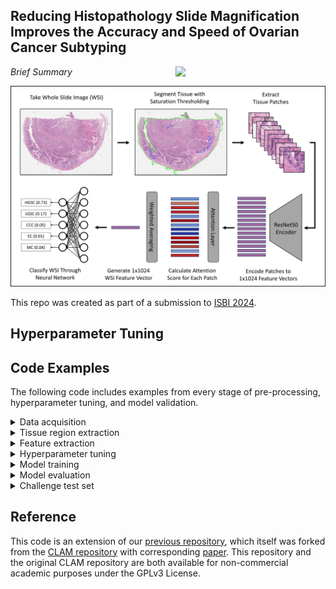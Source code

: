 ## Reducing Histopathology Slide Magnification Improves the Accuracy and Speed of Ovarian Cancer Subtyping
<img src="CISTIB logo.png" align="right" width="240"/>

*Brief Summary* 

<img src="ABMILarchitecture-min.png" align="centre" width="900"/>

This repo was created as part of a submission to [ISBI 2024](https://biomedicalimaging.org/2024/).

## Hyperparameter Tuning


## Code Examples
The following code includes examples from every stage of pre-processing, hyperparameter tuning, and model validation.  

<details>
<summary>
Data acquisition
</summary>
Before running any code, we downloaded the training data from TCIA, and turned the single-level svs files into multi-level (pyramidal) svs files using libvips. Some level of compression was necessary here to reduce file sizes, though we found compression Q90 indistinguishable from uncompressed images. Single-slide example:
  
``` shell
vips tiffsave "I:\treatment_data\2-1613704B.svs" "I:\treatment_data\pyramid_jpeg90compress\2-1613704B.svs" --compression jpeg --Q 90 --tile --pyramid
```
</details>

<details>
<summary>
Tissue region extraction
</summary>
We segmented tissue using Otsu thresholding and extracted non-overlapping 4096x4096 tissue regions:
  
``` shell
python create_patches_fp.py --source "../mount_i/treatment_data/pyramid_jpeg90compress" --save_dir "../mount_outputs/extracted_mag20x_patch4096_fp_updated" --patch_size 4096 --step_size 4096 --seg --patch --stitch --sthresh 15 --mthresh 5 --use_otsu --closing 100
``` 
</details>

<details>
<summary>
Feature extraction
</summary>
We extracted [1,192] features from each 4096x4096 region using HIPT_4K:
  
``` shell
python extract_features_fp.py --use_transforms 'HIPT' --model_type 'HIPT_4K' --data_h5_dir "../mount_outputs/extracted_mag20x_Q90_patch4096_fp_updated" --data_slide_dir "../mount_i/treatment_data/pyramid_jpeg90compress" --csv_path "dataset_csv/set_treatment.csv" --feat_dir "../mount_outputs/features/treatment_Q90_hipt4096_features_normalised_updatedsegmentation" --batch_size 1 --slide_ext .svs 
```
</details>

<details>
<summary>
Hyperparameter tuning
</summary>
Grid tuning was performed using RayTune with hyperparameter options defined within main.py. This example is from tuning fold 0 of the 5-fold cross-validation using HIPT-ABMIL: 
  
``` shell
python main.py --tuning --hardware DGX --tuning_output_file /mnt/results/tuning_results/main_treatment_Q90_betterseg_patience30mineverloss_3reps_noaugs_DGX_moreoptions_fold0.csv --num_tuning_experiments 3 --data_slide_dir "/mnt/data/ATEC_jpeg90compress" --min_epochs 0 --early_stopping --split_dir "treatment_5fold_100" --k 1 --results_dir /mnt/results --exp_code treatment_HIPTnormalised_Q90_betterseg_patience30mineverloss_3reps_noaugs_tuning_moreoptions_fold0 --subtyping --weighted_sample --bag_loss ce --task treatment --max_epochs 200 --model_type clam_sb --no_inst_cluster --log_data --csv_path 'dataset_csv/set_treatment.csv' --data_root_dir "/mnt/data" --features_folder treatment_Q90_hipt4096_features_normalised_updatedsegmentation
```
</details>

<details>
<summary>
Model training
</summary>
The best model from the 5-fold cross-validation experiment (as judged by averaged validation set cross-entropy loss across three repeats and five folds) was trained:
  
``` shell
python main.py --hardware DGX --max_patches_per_slide 15 --data_slide_dir "/mnt/data/ATEC_jpeg90compress" --min_epochs 0 --early_stopping --drop_out 0.0 --lr 0.0005 --reg 0.0001 --model_size hipt_smaller --split_dir "treatment_5fold_100" --k 5 --results_dir /mnt/results --exp_code treatment_HIPTnormalised_Q90_betterseg_15patches_drop0lr0005reg0001_modelhiptsmaller_ABMILsb_ce_20x_5fold_noaugs_bestfromsecondbigtuning --subtyping --weighted_sample --bag_loss ce --task treatment --max_epochs 1000 --model_type clam_sb --no_inst_cluster --csv_path 'dataset_csv/set_treatment.csv' --data_root_dir "/mnt/data" --features_folder treatment_Q90_hipt4096_features_normalised_updatedsegmentation
```
</details>

<details>
<summary>
Model evaluation
</summary>
The model was evaluated on the test sets of the five-fold cross validation with 100,000 iterations of bootstrapping:
  
``` shell
python eval.py --drop_out 0.0 --model_size hipt_smaller --models_exp_code treatment_HIPTnormalised_Q90_betterseg_15patches_drop0lr0005reg0001_modelhiptsmaller_ABMILsb_ce_20x_5fold_noaugs_bestfromsecondbigtuning_s1 --save_exp_code treatment_HIPTnormalised_Q90_betterseg_15patches_drop0lr0005reg0001_modelhiptsmaller_ABMILsb_ce_20x_5fold_noaugs_bestfromsecondbigtuning_bootstrapping --task treatment --model_type clam_sb --results_dir /mnt/results --data_root_dir "/mnt/data" --k 5 --features_folder "treatment_Q90_hipt4096_features_normalised_updatedsegmentation" --csv_path 'dataset_csv/set_treatment.csv' 
python bootstrapping.py --num_classes 2 --model_names  treatment_HIPTnormalised_Q90_betterseg_15patches_drop0lr0005reg0001_modelhiptsmaller_ABMILsb_ce_20x_5fold_noaugs_bestfromsecondbigtuning_bootstrapping --bootstraps 100000 --run_repeats 1 --folds 5
```

The cross-validation results for this optimal HIPT-ABMIL model were as follows:

``` shell
 Confusion Matrix:
 [[ 76  49]
 [ 29 128]]

 average ce loss:  0.4858174402095372 (not bootstrapped)
 AUC mean:  [0.8206680412411297]  AUC std:  [0.02530094639907452]
 F1 mean:  [0.7659177381223935]  F1 std:  [0.02579712919409385]
 accuracy mean:  [0.7234604255319149]  accuracy std:  [0.02667653193254119]
 balanced accuracy mean:  [0.7117468943178861]  balanced accuracy std:  [0.026864606981070703]
```
</details>

<details>
<summary>
Challenge test set
</summary>

First, the test set images were pre-processed into pyramid svs files through the same approach as used for the training set images (though these originated as .bmp files rather than .svs files), for example:

``` shell
vips tiffsave "I:\treatment_data\2023MICCAI_testing_set\0.BMP" "I:\treatment_data\testpyramid_jpeg90compress\0.svs" --compression jpeg --Q 90 --tile --pyramid
```

Patches were selected (one per slide due to the size of these images) and features extracted:
``` shell
python create_patches_fp.py --source "../mount_i/treatment_data/testpyramid_jpeg90compress" --save_dir "../mount_outputs/extracted_mag20x_patch4096_fp_testset_updated_Q90" --patch_size 4096 --step_size 4096 --seg --patch --stitch --pad_slide --sthresh 15 --mthresh 5 --use_otsu --closing 200 --atfilter 8
python extract_features_fp.py --use_transforms 'HIPT' --model_type 'HIPT_4K' --data_h5_dir "../mount_outputs/extracted_mag20x_patch4096_fp_testset_updated_Q90" --data_slide_dir "../mount_i/treatment_data/testpyramid_jpeg90compress" --csv_path "dataset_csv/set_treatment_test.csv" --feat_dir "../mount_outputs/features/treatment_hipt4096_features_normalised_test_updated_Q90patches" --batch_size 1 --slide_ext .svs
```

The hyperparameters of the best-performing model on internal data was applied to create an ensemble of four models:
``` shell
python main.py --hardware DGX --max_patches_per_slide 15 --data_slide_dir "../mount_i/treatment_data/pyramid_jpeg90compress" --min_epochs 0 --early_stopping --drop_out 0.0 --lr 0.0005 --reg 0.0001 --model_size hipt_smaller --split_dir "treatment_submission_folds" --k 4 --results_dir results --exp_code treatment_HIPTnormalised_Q90_betterseg_15patches_drop0lr0005reg0001_modelhiptsmaller_ABMILsb_ce_20x_5fold_noaugs_4fold_7525test --subtyping --weighted_sample --bag_loss ce --task treatment --max_epochs 1000 --model_type clam_sb --no_inst_cluster --csv_path 'dataset_csv/set_treatment_plus_test.csv' --data_root_dir "../mount_outputs/features/" --features_folder treatment_Q90_hipt4096_features_normalised_updatedsegmentation
```

Finally, predictions were made on the TMA challenge test set, with the median of these predictions submitted for the challenge:
``` shell
python eval.py --drop_out 0.0 --model_size hipt_smaller --models_exp_code treatment_HIPTnormalised_Q90_betterseg_15patches_drop0lr0005reg0001_modelhiptsmaller_ABMILsb_ce_20x_5fold_noaugs_4fold_7525test_s1 --save_exp_code treatment_HIPTnormalised_Q90_betterseg_15patches_drop0lr0005reg0001_modelhiptsmaller_ABMILsb_ce_20x_5fold_noaugs_4fold_7525test_Q90patchestest_bootstrapping --task treatment --model_type clam_sb --results_dir results --data_root_dir "../mount_outputs/features/" --k 4 --features_folder "treatment_Q90_hipt4096_features_normalised_updatedsegmentation" --csv_path 'dataset_csv/set_treatment_plus_test.csv'
```
</details>



## Reference
This code is an extension of our [previous repository](https://github.com/scjjb/DRAS-MIL), which itself was forked from the [CLAM repository](https://github.com/mahmoodlab/CLAM) with corresponding [paper](https://www.nature.com/articles/s41551-020-00682-w). This repository and the original CLAM repository are both available for non-commercial academic purposes under the GPLv3 License.
